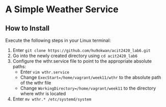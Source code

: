# A Simple Weather Service

## How to Install
Execute the following steps in your Linux terminal:
1. Enter `git clone https://github.com/hu9okwan/acit2420_lab6.git`
2. Go into the newly created directory using `cd acit2420_lab6`
3. Configure the wthr.service file to point to the appropriate absolute paths:
   - Enter `vim wthr.service`
   - Change `ExecStart=/home/vagrant/week11/wthr` to the absolute path of the wthr file
   - Change `WorkingDirectory=/home/vagrant/week11` to the directory where wthr is located
4. Enter `mv wthr.* /etc/systemd/system`


